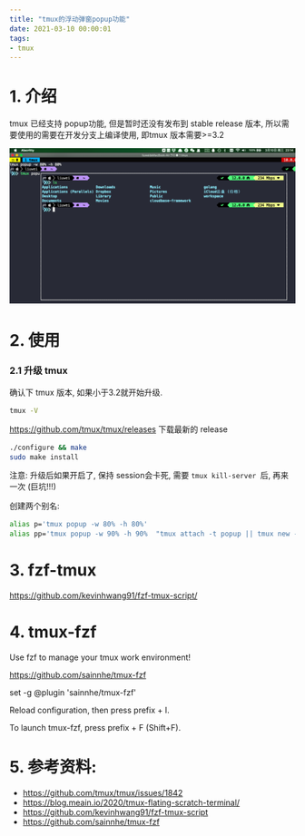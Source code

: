 ```yaml
---
title: "tmux的浮动弹窗popup功能"
date: 2021-03-10 00:00:01
tags:
- tmux
---
```


# 1. 介绍

tmux 已经支持 popup功能, 但是暂时还没有发布到 stable release 版本, 所以需要使用的需要在开发分支上编译使用, 即tmux 版本需要>=3.2

![image-20210310231447891](tmux%E7%9A%84%E6%B5%AE%E5%8A%A8%E5%BC%B9%E7%AA%97popup%E5%8A%9F%E8%83%BD/image-20210310231447891.png)

<!-- more -->

# 2. 使用

### 2.1 升级 tmux

确认下 tmux 版本, 如果小于3.2就开始升级.

```bash
tmux -V
```

https://github.com/tmux/tmux/releases 下载最新的 release

```bash
./configure && make
sudo make install
```

注意: 升级后如果开启了, 保持 session会卡死, 需要 `tmux kill-server `后, 再来一次 (巨坑!!!)

创建两个别名:


```bash
alias p='tmux popup -w 80% -h 80%' 
alias pp='tmux popup -w 90% -h 90%  "tmux attach -t popup || tmux new -s popup"'
```



# 3. fzf-tmux

https://github.com/kevinhwang91/fzf-tmux-script/





#  4. tmux-fzf 

Use fzf to manage your tmux work environment!

https://github.com/sainnhe/tmux-fzf


set -g @plugin 'sainnhe/tmux-fzf'

Reload configuration, then press prefix + I.

To launch tmux-fzf, press prefix + F (Shift+F).



# 5. 参考资料:

+ https://github.com/tmux/tmux/issues/1842
+ https://blog.meain.io/2020/tmux-flating-scratch-terminal/
+ https://github.com/kevinhwang91/fzf-tmux-script
+ https://github.com/sainnhe/tmux-fzf

